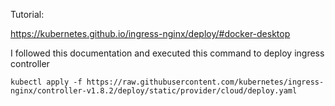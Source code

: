 
Tutorial:

https://kubernetes.github.io/ingress-nginx/deploy/#docker-desktop


I followed this documentation and executed this command to deploy ingress controller

```
kubectl apply -f https://raw.githubusercontent.com/kubernetes/ingress-nginx/controller-v1.8.2/deploy/static/provider/cloud/deploy.yaml
```